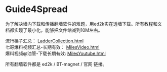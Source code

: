 # Guide4Spread

为了解决墙内下载和传播翻墙软件的难题，用ed2k实在透墙下载。所有教程和文档都实现了最小化，能够把文件缩减到10M左右。

流行梯子汇总：  [LadderCollection.html](collect/LadderCollection.html)  
七哥爆料视频汇总-长期有效： [MilesVideo.html](collect/MilesVideo.html)  
爆料视频@油管-下载长期有效:  [MilesYoutube.html](collect/MilesYoutube.html)

所有翻墙软件都是 ed2k / BT-magnet / 官网 链接。

